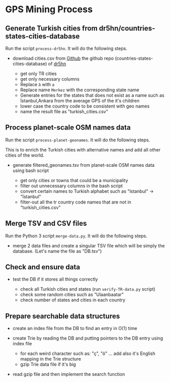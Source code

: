 # GPS Mining Process

## Generate Turkish cities from dr5hn/countries-states-cities-database

Run the script `process-dr5hn`. It will do the following steps.

- download cities.csv from [Github](https://github.com/dr5hn/countries-states-cities-database/blob/master/csv/cities.csv) the github repo (countries-states-cities-database) of [dr5hn](https://github.com/dr5hn)

  - get only TR cities
  - get only necessary columns
  - Replace `â` with `a`
  - Replace name `Merkez` with the corresponding state name
  - Generate entries for the states that does not exist as a name such as İstanbul,Ankara from the average GPS of the it's children
  - lower case the country code to be consistent with geo names
  - name the result file as "turkish_cities.csv"

## Process planet-scale OSM names data

Run the script `process-planet-geonames`. It will do the following steps.

This is to enrich the Turkish cities with alternative names and add all other cities of the world.

- generate filtered_geonames.tsv from planet-scale OSM names data using bash script

  - get only cities or towns that could be a municipality
  - filter out unnecessary columns in the bash script
  - convert certain names to Turkish alphabet such as "Istanbul" -> "İstanbul"
  - filter-out all the tr country code names that are not in "turkish_cities.csv"

## Merge TSV and CSV files

Run the Python 3 script `merge-data.py`. It will do the following steps.

- merge 2 data files and create a singular TSV file which will be simply the database. (Let's name the file as "DB.tsv")

## Check and ensure data

- test the DB if it stores all things correctly

  - check all Turkish cities and states (run `verify-TR-data.py` script)
  - check some random cities such as "Ulaanbaatar"
  - check number of states and cities in each country

## Prepare searchable data structures

- create an index file from the DB to find an entry in O(1) time

- create Trie by reading the DB and putting pointers to the DB entry using index file

  - for each weird character such as: "ç", "ö" ... add also it's English mapping in the Trie structure
  - gzip Trie data file if it's big

- read gzip file and then implement the search function
